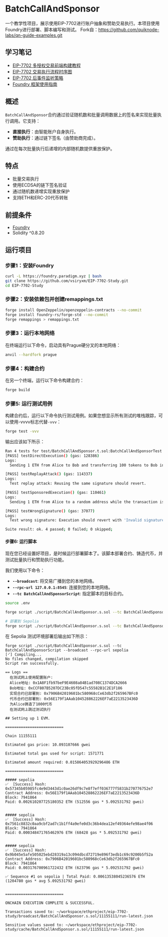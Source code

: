 # BatchCallAndSponsor

一个教学性项目，展示使用EIP-7702进行账户抽象和赞助交易执行。本项目使用Foundry进行部署、脚本编写和测试。
Fork自：https://github.com/quiknode-labs/qn-guide-examples.git

## 学习笔记
- [EIP-7702 多授权交易前端构建教程](./frontend-build.md)
- [EIP-7702 交易执行流程时序图](./sequence_diagram.md)
- [EIP-7702 后事件监听策略](./event.md)
- [Foundry 框架使用指南](./frontend-build.md)


## 概述

`BatchCallAndSponsor`合约通过验证随机数和批量调用数据上的签名来实现批量执行调用。它支持：
- **直接执行**：由智能账户自身执行。
- **赞助执行**：通过链下签名（由赞助商完成）。

通过在每次批量执行后递增的内部随机数提供重放保护。

## 特点

- 批量交易执行
- 使用ECDSA的链下签名验证
- 通过随机数递增实现重放保护
- 支持ETH和ERC-20代币转账

## 前提条件

- [Foundry](https://github.com/foundry-rs/foundry)
- Solidity ^0.8.20

## 运行项目

### 步骤1：安装Foundry

```bash
curl -L https://foundry.paradigm.xyz | bash
git clone https://github.com/vsiryxm/EIP-7702-Study.git
cd EIP-7702-Study
```

### 步骤2：安装依赖包并创建remappings.txt

```bash
forge install OpenZeppelin/openzeppelin-contracts --no-commit
forge install foundry-rs/forge-std --no-commit
forge remappings > remappings.txt
```

### 步骤3：运行本地网络

在终端运行以下命令，启动具有Prague硬分叉的本地网络：

```bash
anvil --hardfork prague
```

### 步骤4：构建合约

在另一个终端，运行以下命令构建合约：

```bash
forge build
```

### 步骤5: 运行测试用例

构建合约后，运行以下命令执行测试用例。如果您想显示所有测试的堆栈跟踪，可以使用-vvvv标志代替`-vvv`：

```bash
forge test -vvv
```

输出应该如下所示：

```bash
Ran 4 tests for test/BatchCallAndSponsor.t.sol:BatchCallAndSponsorTest
[PASS] testDirectExecution() (gas: 128386)
Logs:
  Sending 1 ETH from Alice to Bob and transferring 100 tokens to Bob in a single transaction

[PASS] testReplayAttack() (gas: 114337)
Logs:
  Test replay attack: Reusing the same signature should revert.

[PASS] testSponsoredExecution() (gas: 110461)
Logs:
  Sending 1 ETH from Alice to a random address while the transaction is sponsored by Bob

[PASS] testWrongSignature() (gas: 37077)
Logs:
  Test wrong signature: Execution should revert with 'Invalid signature'.

Suite result: ok. 4 passed; 0 failed; 0 skipped;
```

#### 步骤6: 运行脚本

现在您已经设置好项目，是时候运行部署脚本了。该脚本部署合约、铸造代币，并测试批量执行和赞助执行功能。

我们使用以下命令：
- **`--broadcast`**: 将交易广播到您的本地网络。
- **`--rpc-url 127.0.0.1:8545`**: 连接到您的本地网络。
- **`--tc BatchCallAndSponsorScript`**: 指定脚本的目标合约。

```bash
source .env 

forge script ./script/BatchCallAndSponsor.s.sol --tc BatchCallAndSponsorScript --broadcast --rpc-url 127.0.0.1:8545

# 部署到 Sepolia
forge script ./script/BatchCallAndSponsor.s.sol --tc BatchCallAndSponsorScript --broadcast --rpc-url sepolia --verify
```

在 Sepolia 测试环境部署后输出如下所示：
```
forge script ./script/BatchCallAndSponsor.s.sol --tc BatchCallAndSponsorScript --broadcast --rpc-url sepolia
[⠊] Compiling...
No files changed, compilation skipped
Script ran successfully.

== Logs ==
  在测试网上使用配置账户:
  Alice地址: 0x1A8F1fb97beF9E4608a84B1ad708C1374DCA2666
  Bob地址: 0xCCF807B5207DC23Bc05fD547c55582B1C2E1F186
  实现合约已部署到: 0x7906B42019601bc580968cCe63db2f265967BFc0
  代币合约已部署到: 0x56E179f1AAab104528862226EF7aE2213523436D
  为Alice铸造了1000代币
  在测试网上跳过测试执行

## Setting up 1 EVM.

==========================

Chain 11155111

Estimated gas price: 10.093107666 gwei

Estimated total gas used for script: 1571771

Estimated amount required: 0.015864053929296486 ETH

==========================

##### sepolia
✅  [Success] Hash: 0x57345b05985fc4e9d3443d1c0ae26df9c7e8f7eff036777f5831b270776752e7
Contract Address: 0x56E179f1AAab104528862226EF7aE2213523436D
Block: 7941864
Paid: 0.002610207725180352 ETH (512556 gas * 5.092531792 gwei)


##### sepolia
✅  [Success] Hash: 0x7561c8832c0aa9cbf2ad7c1b1ff4a9efe0d3c36b4dea12ef49364efe98ae4f06
Block: 7941864
Paid: 0.000348471765462976 ETH (68428 gas * 5.092531792 gwei)


##### sepolia
✅  [Success] Hash: 0x9b045e5afe505025ebd28319a13c094dbcd72719e896f3edb1c69c9200b5f52a
Contract Address: 0x7906B42019601bc580968cCe63db2f265967BFc0
Block: 7941864
Paid: 0.003176700961722432 ETH (623796 gas * 5.092531792 gwei)

✅ Sequence #1 on sepolia | Total Paid: 0.00613538045236576 ETH (1204780 gas * avg 5.092531792 gwei)
                                                                                                      

==========================

ONCHAIN EXECUTION COMPLETE & SUCCESSFUL.

Transactions saved to: ~/workspace/ethproject/eip-7702-study/broadcast/BatchCallAndSponsor.s.sol/11155111/run-latest.json

Sensitive values saved to: ~/workspace/ethproject/eip-7702-study/cache/BatchCallAndSponsor.s.sol/11155111/run-latest.json
```


